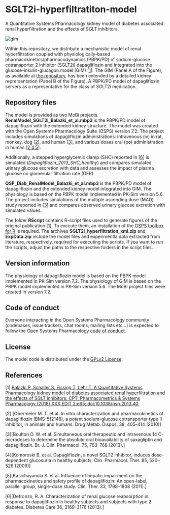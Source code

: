# SGLT2i-hyperfiltratiton-model
A Quantitative Systems Pharmacology kidney model of diabetes associated renal hyperfiltration and the effects of SGLT inhibitors.

![gim](https://github.com/PavelBal/SGLT2i-hyperfiltration-model/blob/master/Figure_1_color.png)

Within this repository, we distribute a mechanistic model of renal hyperfiltration coupled with physiologically-based pharmacokinetics/pharmacodynamics (PBPK/PD) of sodium-glucose cotransporter 2 inhibitor (SGLT2i) dapagliflozin and integrated into the glucose-insulin-glucagon model (GIM) [[1](#references)]. The GIM (Panel A of the Figure), as available at [the repository](https://github.com/Open-Systems-Pharmacology/Glucose-Insulin-Model), has been extended by a detailed kidney reprersentation (Panel B of the Figure). A PBPK/PD model of dapagliflozin servers as a representative for the class of SGLT2i medication.

## Repository files
The model is provided as two MoBi projects.
**RenalModel_SGLT2i_Balazki_et_al.mbp3** is the PBPK/PD model of dapagliflozin with the extended kidney structure. The model was created with the Open Systems Pharmacology Suite (OSPS) version 7.2. The project includes simulations of dapagliflozin administrations: intravenous (iv) in rat, monkey, dog [[2](#references)], and human [[3](#references)], and various doses oral (po) administration in human [[2,4,5](#references)].

Additionally, a stepped hyperglycemic clamp (SHC) reported in [[6](#references)] is simulated (_Dapagliflozin_2013_SHC_healthy_) and compares simulated urinary glucose excretion with data and assesses the impact of plasma glucose on glomerular filtration rate (GFR). 

**QSP_Diab_RenalModel_Balazki_et_al.mbp3** is the PBPK/PD model of dapagliflozin and the extended kidney model integrated into GIM. The physiology is based on the PBPK model implemented in PK-Sim version 5.6. The project includes simulations of the multiple ascending dose (MAD) study reported in [[3](#references)] and compares observed urinary glucose excretion with simulated values.

The folder **RScript** contains R-script files used to generate figures of the original publication [[1](#references)]. To execute them, an installation of the [OSPS toolbox for R](https://github.com/Open-Systems-Pharmacology/R-Toolbox/releases) is required. The archives **SGLT2i_hyperfiltration_xml.zip** and **ExpData.zip** include the model files and experimentla data extracted from literature, respectively, required for executing the scripts. If you want to run the scripts, adjust the paths to the respective folders in the script files.

## Version information
The physiology of dapagliflozin model is based on the PBPK model implemented in PK-Sim version 7.2.
The physiology of GIM is based on the PBPK model implemented in PK-Sim version 5.6.
The MoBi project files were created in version 7.2.

## Code of conduct
Everyone interacting in the Open Systems Pharmacology community (codebases, issue trackers, chat rooms, mailing lists etc...) is expected to follow the Open Systems Pharmacology [code of conduct](https://gitprint.com/Open-Systems-Pharmacology/Suite/blob/master/CODE_OF_CONDUCT.md).

## License
The model code is distributed under the [GPLv2 License](https://github.com/Open-Systems-Pharmacology/Suite/blob/develop/LICENSE).

## References
[1] [Balazki P, Schaller S, Eissing T, Lehr T. A Quantitative Systems Pharmacology kidney model of diabetes associated renal hyperfiltration and the effects of SGLT inhibitors. CPT: Pharmacometrics & Systems Pharmacology (2018) XXX EDIT 2:e65; doi:10.1038/psp.2013.40.](http://onlinelibrary.wiley.com/doi/10.1038/psp.2013.40/abstract)

[2] [Obermeier M. T. et al. In vitro characterization and pharmacokinetics of dapagliflozin (BMS-512148), a potent sodium-glucose cotransporter type II inhibitor, in animals and humans. Drug Metab. Dispos. 38, 405–414 (2010)]

[3][Boulton D. W. et al. Simultaneous oral therapeutic and intravenous 14 C-microdoses to determine the absolute oral bioavailability of saxagliptin and dapagliflozin. Br. J. Clin. Pharmacol. 75, 763–768 (2013).]

[4][Komoroski B. et al. Dapagliflozin, a novel SGLT2 inhibitor, induces dose-dependent glucosuria in healthy subjects. Clin. Pharmacol. Ther. 85, 520–526 (2009)]

[5][Kasichayanula S. et al. Influence of hepatic impairment on the pharmacokinetics and safety profile of dapagliflozin: An open-label, parallel-group, single-dose study. Clin. Ther. 33, 1798–1808 (2011).]

[6][Defronzo, R. A. Characterization of renal glucose reabsorption in response to dapagliflozin in healthy subjects and subjects with type 2 diabetes. Diabetes Care 36, 3169–3176 (2013).]
